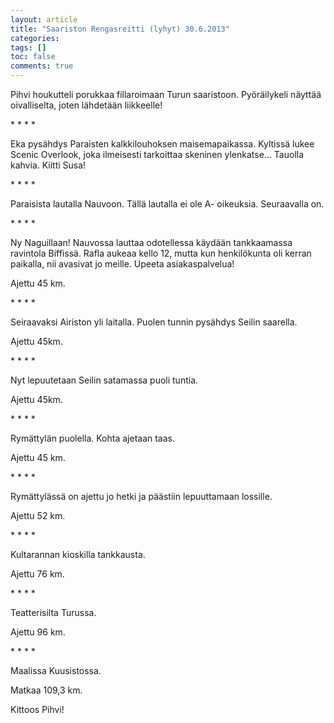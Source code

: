 ```yaml
---
layout: article
title: "Saariston Rengasreitti (lyhyt) 30.6.2013"
categories:
tags: []
toc: false
comments: true
---
```


Pihvi houkutteli porukkaa fillaroimaan Turun saaristoon. Pyöräilykeli
näyttää oivalliselta, joten lähdetään liikkeelle!

\* \* \* \*

Eka pysähdys Paraisten kalkkilouhoksen maisemapaikassa. Kyltissä lukee
Scenic Overlook, joka ilmeisesti tarkoittaa skeninen ylenkatse...
Tauolla kahvia. Kiitti Susa!

\* \* \* \*

Paraisista lautalla Nauvoon. Tällä lautalla ei ole A- oikeuksia.
Seuraavalla on.

\* \* \* \*

Ny Naguillaan! Nauvossa lauttaa odotellessa käydään tankkaamassa
ravintola Biffissä. Rafla aukeaa kello 12, mutta kun henkilökunta oli
kerran paikalla, nii avasivat jo meille. Upeeta asiakaspalvelua!

Ajettu 45 km.

\* \* \* \*

Seiraavaksi Airiston yli laitalla. Puolen tunnin pysähdys Seilin
saarella.

Ajettu 45km.

\* \* \* \*

Nyt lepuutetaan Seilin satamassa puoli tuntia.

Ajettu 45km.

\* \* \* \*

Rymättylän puolella. Kohta ajetaan taas.

Ajettu 45 km.

\* \* \* \*

Rymättylässä on ajettu jo hetki ja päästiin lepuuttamaan lossille.

Ajettu 52 km.

\* \* \* \*

Kultarannan kioskilla tankkausta.

Ajettu 76 km.

\* \* \* \*

Teatterisilta Turussa.

Ajettu 96 km.

\* \* \* \*

Maalissa Kuusistossa.

Matkaa 109,3 km.

Kittoos Pihvi!


